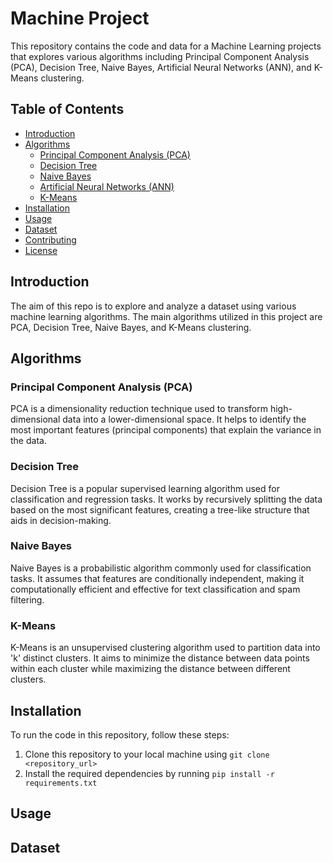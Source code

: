# Machine Project

This repository contains the code and data for a Machine Learning projects that explores various algorithms including Principal Component Analysis (PCA), Decision Tree, Naive Bayes, Artificial Neural Networks (ANN), and K-Means clustering.

## Table of Contents

- [Introduction](#introduction)
- [Algorithms](#algorithms)
  - [Principal Component Analysis (PCA)](#principal-component-analysis-pca)
  - [Decision Tree](#decision-tree)
  - [Naive Bayes](#naive-bayes)
  - [Artificial Neural Networks (ANN)](#artificial-neural-networks-ann)
  - [K-Means](#k-means)
- [Installation](#installation)
- [Usage](#usage)
- [Dataset](#dataset)
- [Contributing](#contributing)
- [License](#license)

## Introduction

The aim of this repo is to explore and analyze a dataset using various machine learning algorithms. The main algorithms utilized in this project are PCA, Decision Tree, Naive Bayes, and K-Means clustering.

## Algorithms

### Principal Component Analysis (PCA)

PCA is a dimensionality reduction technique used to transform high-dimensional data into a lower-dimensional space. It helps to identify the most important features (principal components) that explain the variance in the data.

### Decision Tree

Decision Tree is a popular supervised learning algorithm used for classification and regression tasks. It works by recursively splitting the data based on the most significant features, creating a tree-like structure that aids in decision-making.

### Naive Bayes

Naive Bayes is a probabilistic algorithm commonly used for classification tasks. It assumes that features are conditionally independent, making it computationally efficient and effective for text classification and spam filtering.

### K-Means

K-Means is an unsupervised clustering algorithm used to partition data into 'k' distinct clusters. It aims to minimize the distance between data points within each cluster while maximizing the distance between different clusters.

## Installation

To run the code in this repository, follow these steps:

1. Clone this repository to your local machine using `git clone <repository_url>`
2. Install the required dependencies by running `pip install -r requirements.txt`

## Usage


## Dataset

